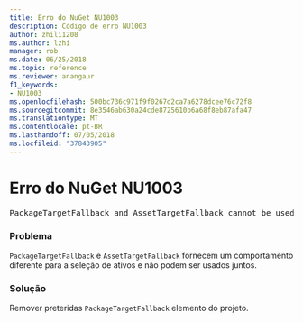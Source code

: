 ```yaml
---
title: Erro do NuGet NU1003
description: Código de erro NU1003
author: zhili1208
ms.author: lzhi
manager: rob
ms.date: 06/25/2018
ms.topic: reference
ms.reviewer: anangaur
f1_keywords:
- NU1003
ms.openlocfilehash: 500bc736c971f9f0267d2ca7a6278dcee76c72f8
ms.sourcegitcommit: 8e3546ab630a24cde8725610b6a68f8eb87afa47
ms.translationtype: MT
ms.contentlocale: pt-BR
ms.lasthandoff: 07/05/2018
ms.locfileid: "37843905"
---
```

# <a name="nuget-error-nu1003"></a>Erro do NuGet NU1003

<pre>PackageTargetFallback and AssetTargetFallback cannot be used together. Remove PackageTargetFallback(deprecated) references from the project environment.</pre>

### <a name="issue"></a>Problema
`PackageTargetFallback` e `AssetTargetFallback` fornecem um comportamento diferente para a seleção de ativos e não podem ser usados juntos.

### <a name="solution"></a>Solução
Remover preteridas `PackageTargetFallback` elemento do projeto.
